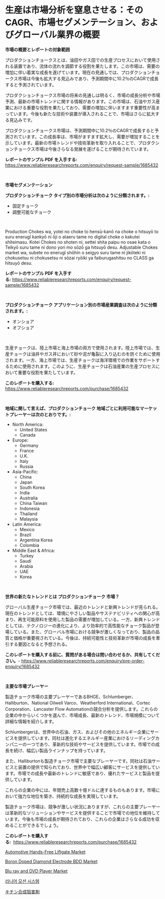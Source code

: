 <p><h1>生産は市場分析を窒息させる：そのCAGR、市場セグメンテーション、およびグローバル業界の概要</h1></p><p><strong>市場の概要とレポートの対象範囲</strong></p>
<p><p>プロダクションチョークスとは、油田やガス田での生産プロセスにおいて使用される装置であり、流体の流れを調節する役割を果たします。この市場は、需要の増加に伴い着実な成長を遂げています。現在の見通しでは、プロダクションチョークス市場は今後も拡大する見込みであり、予測期間中に10.2％のCAGRで成長すると予測されています。</p><p>プロダクションチョークス市場の将来の見通しは明るく、市場の成長分析や市場予測、最新の市場トレンドに関する情報があります。この市場は、石油やガス産業における重要な役割を果たしており、需要の増加に伴いますます重要性が高まっています。今後も新たな技術や装置が導入されることで、市場はさらに拡大する見込みです。</p><p>プロダクションチョークス市場は、予測期間中に10.2％のCAGRで成長すると予測されています。この成長率は、市場がますます拡大し、需要が増加することを示しています。最新の市場トレンドや技術革新を取り入れることで、プロダクションチョークス市場は今後さらなる発展を遂げることが期待されています。</p></p>
<p><strong>レポートのサンプル PDF を入手する:</strong> <a href="https://www.reliableresearchreports.com/enquiry/request-sample/1685432">https://www.reliableresearchreports.com/enquiry/request-sample/1685432</a></p>
<p>&nbsp;</p>
<p><strong>市場セグメンテーション</strong></p>
<p><strong>プロダクションチョーク タイプ別の市場分析は次のように分類されます。:</strong></p>
<p><ul><li>固定チョーク</li><li>調整可能なチョーク</li></ul></p>
<p>&nbsp;</p>
<p><p>Production Chokes wa, yotei no choke to hensū-kanō na choke o hitsuyō to suru enerugī kankyō ni ōji o ataeru tame no digital choke o kakutei shiteimasu. Kotei Chokes no shoten ni, settei shita paipu no osae kata o Teikyō suru tame ni dono yori mo sōzō ga hitsuyō desu. Adjustable Chokes market wa, subete no enerugī shōhin o seigyo suru tame ni jikōteki ni chokusetsu ni chokusetsu ni sōzai ryōiki ya faiburugashitsu no CLASS ga hitsuyō desu.</p></p>
<p><strong>レポートのサンプル PDF を入手する:</strong>&nbsp;<a href="https://www.reliableresearchreports.com/enquiry/request-sample/1685432">https://www.reliableresearchreports.com/enquiry/request-sample/1685432</a></p>
<p>&nbsp;</p>
<p><strong> プロダクションチョーク アプリケーション別の市場産業調査は次のように分類されます。:</strong></p>
<p><ul><li>オンショア</li><li>オフショア</li></ul></p>
<p>&nbsp;</p>
<p><p>生産チョークは、陸上市場と海上市場の両方で使用されます。陸上市場では、生産チョークは油井やガス井において砂や泥が亀裂に入り込むのを防ぐために使用されます。一方、海上市場では、生産チョークは海洋環境での作業をサポートするために使用されます。このように、生産チョークは石油産業の生産プロセスにおいて重要な役割を果たしています。</p></p>
<p><strong>このレポートを購入する:</strong>&nbsp; <a href="https://www.reliableresearchreports.com/purchase/1685432">https://www.reliableresearchreports.com/purchase/1685432</a></p>
<p>&nbsp;</p>
<p><strong>地域に関して言えば、プロダクションチョーク 地域ごとに利用可能なマーケットプレーヤーは次のとおりです。:</strong></p>
<p><ul>
    <li>
        North America:
        <ul>
            <li>United States</li>
            <li>Canada</li>
        </ul>
    </li>
    <li>
        Europe:
        <ul>
            <li>Germany</li>
            <li>France</li>
            <li>U.K.</li>
            <li>Italy</li>
            <li>Russia</li>
        </ul>
    </li>
    <li>
        Asia-Pacific:
        <ul>
            <li>China</li>
            <li>Japan</li>
            <li>South Korea</li>
            <li>India</li>
            <li>Australia</li>
            <li>China Taiwan</li>
            <li>Indonesia</li>
            <li>Thailand</li>
            <li>Malaysia</li>
        </ul>
    </li>
    <li>
        Latin America:
        <ul>
            <li>Mexico</li>
            <li>Brazil</li>
            <li>Argentina Korea</li>
            <li>Colombia</li>
        </ul>
    </li>
    <li>
        Middle East & Africa:
        <ul>
            <li>Turkey</li>
            <li>Saudi</li>
            <li>Arabia</li>
            <li>UAE</li>
            <li>Korea</li>
        </ul>
    </li>
    </ul></p>
<p>&nbsp;</p>
<p><strong>世界の新たなトレンドとは プロダクションチョーク 市場？</strong></p>
<p><p>グローバル生産チョーク市場では、最近のトレンドと新興トレンドが見られる。現在のトレンドとしては、環境にやさしい製品やサステナビリティへの関心が高まり、再生可能原料を使用した製品の需要が増加している。一方、新興トレンドとしては、テクノロジーの進化により、より効率的で高性能なチョーク製品が登場している。また、グローバル市場における競争が激しくなっており、製品の品質と価格が重要視されている。今後は、持続可能性と技術革新が市場の成長を牽引する要因となると予想される。</p></p>
<p><strong>このレポートを購入する前に、質問がある場合は問い合わせるか、共有してください。</strong>- <a href="https://www.reliableresearchreports.com/enquiry/pre-order-enquiry/1685432">https://www.reliableresearchreports.com/enquiry/pre-order-enquiry/1685432</a></p>
<p>&nbsp;</p>
<p><strong>主要な市場プレーヤー</strong></p>
<p><p>製造チョーク市場の主要プレーヤーであるBHGE、Schlumberger、Halliburton、National Oilwell Varco、Weatherford International、Cortec Corporation、Lancaster Flow Automationの競合分析を提供します。これらの企業の中からいくつかを選んで、市場成長、最新のトレンド、市場規模について詳細な情報を紹介します。</p><p>Schlumbergerは、世界中の石油、ガス、およびその他のエネルギー企業にサービスを提供しています。同社は進化するエネルギー産業におけるリーディングカンパニーの一つであり、革新的な技術やサービスを提供しています。市場での成長を続け、幅広い製品ラインナップを持っています。</p><p>また、Halliburtonも製造チョーク市場で主要なプレーヤーです。同社は石油サービスと装置の提供で知られており、世界中で幅広い顧客にサービスを提供しています。市場での成長や最新のトレンドに敏感であり、優れたサービスと製品を提供しています。</p><p>これらの企業の中には、年間売上高数十億ドルに達するものもあります。市場において強力な地位を築き、持続的な成長を実現しています。</p><p>製造チョーク市場は、競争が激しい状況にありますが、これらの主要プレーヤーは革新的なソリューションやサービスを提供することで市場での地位を維持しています。今後も市場の成長が期待されており、これらの企業はさらなる成功を収めることができるでしょう。</p></p>
<p><strong>このレポートを購入する:</strong>&nbsp;&nbsp;<a href="https://www.reliableresearchreports.com/purchase/1685432">https://www.reliableresearchreports.com/purchase/1685432</a></p>
<p><p><a href="https://valiant-lunge-8fe.notion.site/Automotive-Hands-Free-Liftgate-Market-Research-Report-Provides-thorough-Industry-Overview-which-off-65727647cf4a4a6fb2f57a44c2e1ab1a">Automotive Hands-Free Liftgate Market</a></p><p><a href="https://github.com/Sarissaschmalingtr6fz2739/Market-Research-Report-List-1/blob/main/boron-doped-diamond-electrode-bdd-market.md">Boron Doped Diamond Electrode BDD Market</a></p><p><a href="https://view.publitas.com/reportprime-1/blu-ray-and-dvd-player-market-insights-market-players-and-forecast-till-2031/">Blu ray and DVD Player Market</a></p><p><a href="https://medium.com/@lfonhkp36091444/%EC%84%A0%ED%98%95-%EB%AA%A8%EC%85%98-%EC%8B%9C%EC%8A%A4%ED%85%9C-%EC%8B%9C%EC%9E%A5-%EC%8B%9C%EC%9E%A5-cagr-%EC%8B%9C%EC%9E%A5-%EB%8F%99%ED%96%A5-%EB%B0%8F-%EC%84%B1%EC%9E%A5-%EC%A0%84%EB%9E%B5%EC%97%90-%EB%8C%80%ED%95%9C-%ED%86%B5%EC%B0%B0%EB%A0%A5-78daa9339ad6">리니어 모션 시스템</a></p><p><a href="https://medium.com/@andmartmello/%E3%82%AD%E3%83%81%E3%83%B3%E5%90%88%E6%88%90%E9%98%BB%E5%AE%B3%E5%89%A4%E5%B8%82%E5%A0%B4-%E7%AB%B6%E4%BA%89%E5%88%86%E6%9E%90-%E5%B8%82%E5%A0%B4%E5%8B%95%E5%90%91-2031%E5%B9%B4%E3%81%BE%E3%81%A7%E3%81%AE%E4%BA%88%E6%B8%AC-6fba8b3891de">キチン合成阻害剤</a></p></p>